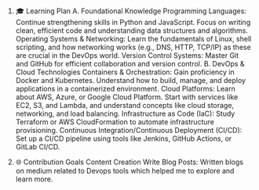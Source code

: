 1. 🎓 Learning Plan
A. Foundational Knowledge
Programming Languages: Continue strengthening skills in Python and JavaScript. Focus on writing clean, efficient code and understanding data structures and algorithms.
Operating Systems & Networking: Learn the fundamentals of Linux, shell scripting, and how networking works (e.g., DNS, HTTP, TCP/IP) as these are crucial in the DevOps world.
Version Control Systems: Master Git and GitHub for efficient collaboration and version control.
B. DevOps & Cloud Technologies
Containers & Orchestration: Gain proficiency in Docker and Kubernetes. Understand how to build, manage, and deploy applications in a containerized environment.
Cloud Platforms: Learn about AWS, Azure, or Google Cloud Platform. Start with services like EC2, S3, and Lambda, and understand concepts like cloud storage, networking, and load balancing.
Infrastructure as Code (IaC): Study Terraform or AWS CloudFormation to automate infrastructure provisioning.
Continuous Integration/Continuous Deployment (CI/CD): Set up a CI/CD pipeline using tools like Jenkins, GitHub Actions, or GitLab CI/CD.

2. 🌐 Contribution Goals
   Content Creation
Write Blog Posts: Written blogs on medium related to Devops tools which helped me to explore and learn more.
